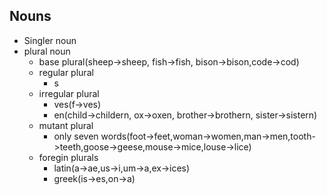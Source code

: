 Nouns
-----
- Singler noun
- plural noun
	- base plural(sheep->sheep, fish->fish, bison->bison,code->cod)
	- regular plural
		- s
	- irregular plural
		- ves(f->ves)
		- en(child->childern, ox->oxen, brother->brothern, sister->sistern)
	- mutant plural
		- only seven words(foot->feet,woman->women,man->men,tooth->teeth,goose->geese,mouse->mice,louse->lice)
	- foregin plurals
		- latin(a->ae,us->i,um->a,ex->ices)
		- greek(is->es,on->a)
